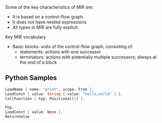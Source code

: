 Some of the key characteristics of MIR are:

- It is based on a control-flow graph.
- It does not have nested expressions.
- All types in MIR are fully explicit.

Key MIR vocabulary

 - Basic blocks: units of the control-flow graph, consisting of:
    - statements: actions with one successor
    - terminators: actions with potentially multiple successors; always at the end of a block

## Python Samples

```rust
LoadName { name: "print", scope: Free },
LoadConst { value: String { value: "hello,world" } },
CallFunction { typ: Positional(1) },

Pop,
LoadConst { value: None },
ReturnValue
```